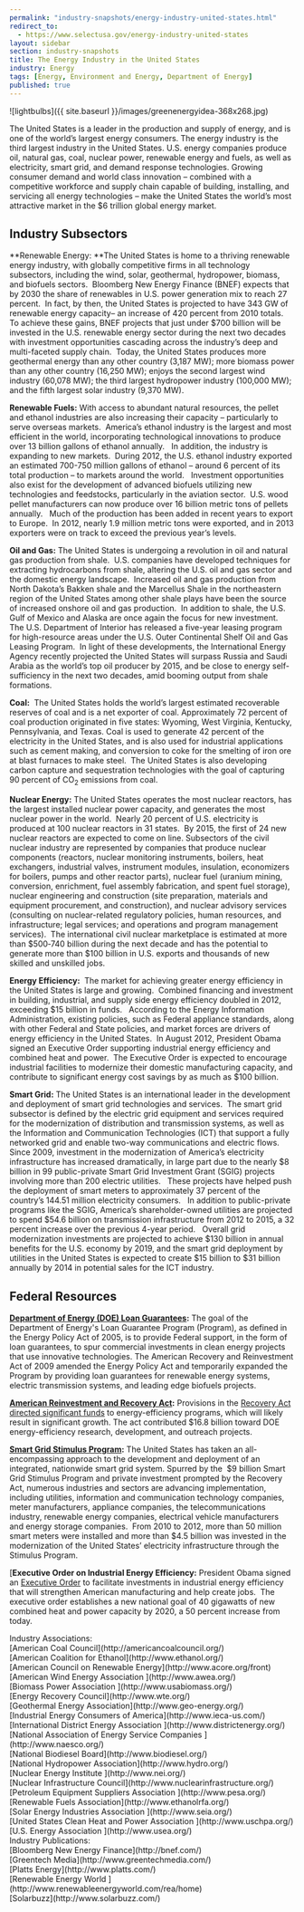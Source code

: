 ```yaml
---
permalink: "industry-snapshots/energy-industry-united-states.html"
redirect_to:
  - https://www.selectusa.gov/energy-industry-united-states
layout: sidebar
section: industry-snapshots
title: The Energy Industry in the United States
industry: Energy
tags: [Energy, Environment and Energy, Department of Energy]
published: true
---
```


<span class="imgright">![lightbulbs]({{ site.baseurl }}/images/greenenergyidea-368x268.jpg)</span>

The United States is a
leader in the production and supply of energy, and is one of the world’s
largest energy consumers. The energy industry is the third largest industry in
the United States. U.S. energy companies produce oil, natural gas,&nbsp;coal, nuclear
power, renewable energy and fuels, as well as electricity, smart grid,
and demand response technologies. Growing
consumer demand and world class innovation – combined with a competitive
workforce and supply chain capable of building, installing, and servicing all
energy technologies – make the United States the world’s most attractive market
in the $6 trillion global energy market.

## **Industry Subsectors**

**Renewable Energy:&nbsp;**The United States is home to a thriving renewable energy
industry, with globally competitive firms in all technology subsectors,
including the wind, solar, geothermal, hydropower, biomass, and biofuels
sectors.&nbsp; Bloomberg New Energy Finance
(BNEF) expects that by 2030 the share of renewables in U.S. power generation
mix to reach 27 percent.&nbsp; In fact, by
then, the United States is projected to have 343 GW of renewable energy
capacity– an increase of 420 percent from 2010 totals.&nbsp; To achieve these gains, BNEF projects that
just under $700 billion will be invested in the U.S. renewable energy sector
during the next two decades with investment opportunities cascading across the
industry’s deep and multi-faceted supply chain.&nbsp;
Today, the United States produces more geothermal energy than any other
country (3,187 MW); more biomass power than any other country (16,250 MW);
enjoys the second largest wind industry (60,078 MW); the third largest hydropower
industry (100,000 MW); and the fifth largest solar industry (9,370 MW). &nbsp; &nbsp;

**Renewable Fuels:**&nbsp;With access to abundant natural resources, the pellet and
ethanol industries are also increasing their capacity – particularly to serve
overseas markets.&nbsp; America’s ethanol
industry is the largest and most efficient in the world, incorporating
technological innovations to produce over 13 billion gallons of ethanol
annually.&nbsp;&nbsp; In addition, the industry is
expanding to new markets.&nbsp; During 2012,
the U.S. ethanol industry exported an estimated 700-750 million gallons of
ethanol – around 6 percent of its total production – to markets around the
world.&nbsp;&nbsp; Investment opportunities also
exist for the development of advanced biofuels utilizing new technologies and
feedstocks, particularly in the aviation sector.&nbsp; U.S. wood pellet manufacturers can now
produce over 16 billion metric tons of pellets annually.&nbsp;&nbsp; Much of the production has been added in
recent years to export to Europe.&nbsp; In
2012, nearly 1.9 million metric tons were exported, and in 2013 exporters were
on track to exceed the previous year’s levels.

**Oil and Gas:**&nbsp;The United States is undergoing a revolution in oil and
natural gas production from shale.&nbsp; U.S.
companies have developed techniques for extracting hydrocarbons from shale,
altering the U.S. oil and gas sector and the domestic energy landscape.&nbsp; Increased oil and gas production from North
Dakota’s Bakken shale and the Marcellus Shale in the northeastern region of the
United States among other shale plays have been the source of increased onshore
oil and gas production.&nbsp; In addition to
shale, the U.S. Gulf of Mexico and Alaska are once again the focus for new
investment.&nbsp; The U.S. Department of
Interior has released a five-year leasing program for high-resource areas under
the U.S. Outer Continental Shelf Oil and Gas Leasing Program.&nbsp; In light of these developments, the
International Energy Agency recently projected the United States will surpass
Russia and Saudi Arabia as the world’s top oil producer by 2015, and be close
to energy self-sufficiency in the next two decades, amid booming output from
shale formations.

**Coal:** &nbsp;The United States holds
the world’s largest estimated recoverable reserves of coal and is a net
exporter of coal. Approximately 72 percent of coal production originated in
five states: Wyoming, West Virginia, Kentucky, Pennsylvania, and Texas. Coal is
used to generate 42 percent of the electricity in the United States, and is also used for
industrial applications such as cement making, and conversion to coke for the
smelting of iron ore at blast furnaces to make steel. &nbsp;The United States is also developing carbon
capture and sequestration technologies with the goal of capturing 90 percent of
CO<sub>2</sub> emissions from coal.&nbsp;

**Nuclear Energy:**&nbsp;The United States
operates the most nuclear reactors, has the largest installed nuclear power
capacity, and generates the most nuclear power in the world. &nbsp;Nearly 20 percent of U.S. electricity is
produced at 100 nuclear reactors in 31 states. &nbsp;By
2015, the first of 24 new nuclear reactors are expected to come on line.
Subsectors of the civil nuclear industry are represented by companies that
produce nuclear components (reactors, nuclear monitoring instruments, boilers,
heat exchangers, industrial valves, instrument modules, insulation, economizers
for boilers, pumps and other reactor parts), nuclear fuel (uranium mining,
conversion, enrichment, fuel assembly fabrication, and spent fuel storage),
nuclear engineering and construction (site preparation, materials and equipment
procurement, and construction), and nuclear advisory services (consulting on
nuclear-related regulatory policies, human resources, and infrastructure; legal
services; and operations and program management services).&nbsp; The
international civil nuclear marketplace is estimated at more than $500‐740 billion during the next decade and has the potential to generate
more than $100 billion in U.S. exports and thousands of new skilled and
unskilled jobs.

**Energy Efficiency:**&nbsp; The market for achieving greater energy efficiency in the
United States is large and growing.&nbsp;
Combined financing and investment in building, industrial, and supply
side energy efficiency doubled in 2012, exceeding $15 billion in funds.&nbsp;&nbsp; According to the Energy Information
Administration, existing policies, such as Federal appliance standards, along
with other Federal and State policies, and market forces are drivers of energy
efficiency in the United States.&nbsp; In August
2012, President Obama signed an Executive Order supporting industrial energy
efficiency and combined heat and power.&nbsp;
The Executive Order is expected to encourage industrial facilities to
modernize their domestic manufacturing capacity, and contribute to significant
energy cost savings by as much as $100 billion.

**Smart Grid:**&nbsp;The United States is an international leader in the
development and deployment of smart grid technologies and services.&nbsp; The smart grid subsector is defined by the
electric grid equipment and services required for the modernization of
distribution and transmission systems, as well as the Information and
Communication Technologies (ICT) that support a fully networked grid and enable
two-way communications and electric flows.&nbsp;
Since 2009, investment in the modernization of America’s electricity
infrastructure has increased dramatically, in large part due to the nearly $8
billion in 99 public-private Smart Grid Investment Grant (SGIG) projects
involving more than 200 electric utilities.&nbsp;&nbsp;
These projects have helped push the deployment of smart meters to
approximately 37 percent of the country’s 144.51 million electricity
consumers.&nbsp;&nbsp; In addition to
public-private programs like the SGIG, America’s shareholder-owned utilities
are projected to spend $54.6 billion on transmission infrastructure from 2012
to 2015, a 32 percent increase over the previous 4-year period.&nbsp;&nbsp; Overall grid modernization investments are
projected to achieve $130 billion in annual benefits for the U.S. economy by
2019, and the smart grid deployment by utilities in the United States is
expected to create $15 billion to $31 billion annually by 2014 in potential
sales for the ICT industry.

## **Federal Resources**

[**Department of Energy (DOE) Loan Guarantees**](http://www.energy.gov/recovery/lgprogram.htm.)**:** The goal of the Department of Energy's Loan Guarantee
Program (Program), as defined in the Energy Policy Act of 2005, is to provide
Federal support, in the form of loan guarantees, to spur commercial investments
in clean energy projects that use innovative technologies. The American
Recovery and Reinvestment Act of 2009 amended the Energy Policy Act and
temporarily expanded the Program by providing loan guarantees for renewable
energy systems, electric transmission systems, and leading edge biofuels projects.

[**American Reinvestment and Recovery Act**](https://recoveryclearinghouse.energy.gov/)**:** Provisions in the [Recovery Act directed significant funds](http://www.recovery.gov/Pages/home.aspx) to energy-efficiency programs, which will likely result
in significant growth. The act contributed $16.8 billion toward DOE
energy-efficiency research, development, and outreach projects.

[**Smart Grid Stimulus Program**](http://www.energy.gov/recovery/funding.htm)**:** The United States has taken an all-encompassing approach
to the development and deployment of an integrated, nationwide smart grid
system. Spurred by the &nbsp;$9 billion Smart Grid Stimulus Program and private
investment prompted by the Recovery Act, numerous industries and sectors are
advancing implementation, including utilities, information and communication
technology companies, meter manufacturers, appliance companies, the
telecommunications industry, renewable energy companies, electrical vehicle
manufacturers and energy storage companies.&nbsp; From 2010 to 2012, more than
50 million smart meters were installed and more than $4.5 billion was invested
in the modernization of the United States’ electricity infrastructure through
the Stimulus Program. 

[**Executive Order on Industrial Energy Efficiency:** President Obama signed an [Executive Order](http://www.whitehouse.gov/the-press-office/2012/08/30/executive-order-accelerating-investment-industrial-energy-efficiency) to
facilitate investments in industrial energy efficiency that will strengthen
American manufacturing and help create jobs. &nbsp;The executive order
establishes a new national goal of 40 gigawatts of new combined heat and power
capacity by 2020, a 50 percent increase from today. &nbsp;

<span class="field field-type-link field-field-industry-assoications">
      <span class="field-label">Industry Associations:&nbsp;</span><br>
    <span class="field-items">
            <span class="field-item odd">
                    [American Coal Council](http://americancoalcouncil.org/)        </span><br>
              <span class="field-item even">
                    [American Coalition for Ethanol](http://www.ethanol.org/)        </span><br>
              <span class="field-item odd">
                    [American Council on Renewable Energy](http://www.acore.org/front)        </span><br>
              <span class="field-item even">
                    [American Wind Energy Association ](http://www.awea.org/)        </span><br>
              <span class="field-item odd">
                    [Biomass Power Association ](http://www.usabiomass.org/)        </span><br>
              <span class="field-item even">
                    [Energy Recovery Council](http://www.wte.org/)        </span><br>
              <span class="field-item odd">
                    [Geothermal Energy Association](http://www.geo-energy.org/)        </span><br>
              <span class="field-item even">
                    [Industrial Energy Consumers of America](http://www.ieca-us.com/)        </span><br>
              <span class="field-item odd">
                    [International District Energy Association ](http://www.districtenergy.org/)        </span><br>
              <span class="field-item even">
                    [National Association of Energy Service Companies ](http://www.naesco.org/)        </span><br>
              <span class="field-item odd">
                    [National Biodiesel Board](http://www.biodiesel.org/)        </span><br>
              <span class="field-item even">
                    [National Hydropower Association](http://www.hydro.org/)        </span><br>
              <span class="field-item odd">
                    [Nuclear Energy Institute ](http://www.nei.org/)        </span><br>
              <span class="field-item even">
                    [Nuclear Infrastructure Council](http://www.nuclearinfrastructure.org/)        </span><br>
              <span class="field-item odd">
                    [Petroleum Equipment Suppliers Association ](http://www.pesa.org/)        </span><br>
              <span class="field-item even">
                    [Renewable Fuels Association](http://www.ethanolrfa.org/)        </span><br>
              <span class="field-item odd">
                    [Solar Energy Industries Association ](http://www.seia.org/)        </span><br>
              <span class="field-item even">
                    [United States Clean Heat and Power Association ](http://www.uschpa.org/)        </span><br>
              <span class="field-item odd">
                    [U.S. Energy Association ](http://www.usea.org/)        </span><br>
        </span>
</span>

<span class="field field-type-link field-field-industry-publications">
      <span class="field-label">Industry Publications:&nbsp;</span><br>
    <span class="field-items">
            <span class="field-item odd">
                    [Bloomberg New Energy Finance](http://bnef.com/)        </span><br>
              <span class="field-item even">
                    [Greentech Media](http://www.greentechmedia.com/)        </span><br>
              <span class="field-item odd">
                    [Platts Energy](http://www.platts.com/)        </span><br>
              <span class="field-item even">
                    [Renewable Energy World ](http://www.renewableenergyworld.com/rea/home)        </span><br>
              <span class="field-item odd">
                    [Solarbuzz](http://www.solarbuzz.com/)        </span><br>
        </span>
</span>
